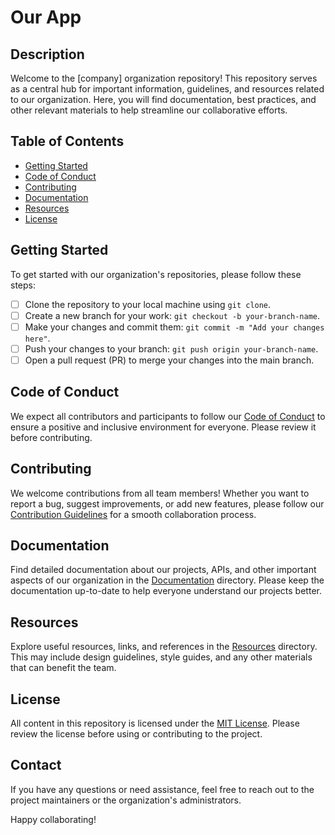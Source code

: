 # Our App

## Description

Welcome to the [company] organization repository! This repository serves as a central hub for important information, guidelines, and resources related to our organization. Here, you will find documentation, best practices, and other relevant materials to help streamline our collaborative efforts.

## Table of Contents

- [Getting Started](#getting-started)
- [Code of Conduct](#code-of-conduct)
- [Contributing](#contributing)
- [Documentation](#documentation)
- [Resources](#resources)
- [License](#license)

## Getting Started

To get started with our organization's repositories, please follow these steps:

- [ ] Clone the repository to your local machine using `git clone`.
- [ ] Create a new branch for your work: `git checkout -b your-branch-name`.
- [ ] Make your changes and commit them: `git commit -m "Add your changes here"`.
- [ ] Push your changes to your branch: `git push origin your-branch-name`.
- [ ] Open a pull request (PR) to merge your changes into the main branch.

## Code of Conduct

We expect all contributors and participants to follow our [Code of Conduct](CODE_OF_CONDUCT.md) to ensure a positive and inclusive environment for everyone. Please review it before contributing.

## Contributing

We welcome contributions from all team members! Whether you want to report a bug, suggest improvements, or add new features, please follow our [Contribution Guidelines](CONTRIBUTING.md) for a smooth collaboration process.

## Documentation

Find detailed documentation about our projects, APIs, and other important aspects of our organization in the [Documentation](docs/) directory. Please keep the documentation up-to-date to help everyone understand our projects better.

## Resources

Explore useful resources, links, and references in the [Resources](resources/) directory. This may include design guidelines, style guides, and any other materials that can benefit the team.

## License

All content in this repository is licensed under the [MIT License](https://opensource.org/license/mit/). Please review the license before using or contributing to the project.

## Contact

If you have any questions or need assistance, feel free to reach out to the project maintainers or the organization's administrators.

Happy collaborating!
